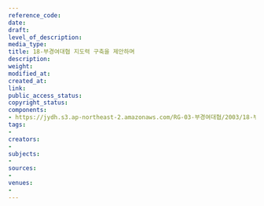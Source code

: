 ```yaml
---
reference_code: 
date: 
draft: 
level_of_description: 
media_type: 
title: 18-부경여대협 지도력 구축을 제안하며
description: 
weight: 
modified_at: 
created_at: 
link: 
public_access_status: 
copyright_status: 
components:
- https://jydh.s3.ap-northeast-2.amazonaws.com/RG-03-부경여대협/2003/18-부경여대협+지도력+구축을+제안하며.pdf
tags:
- 
creators:
- 
subjects:
- 
sources:
- 
venues:
- 
---
```

